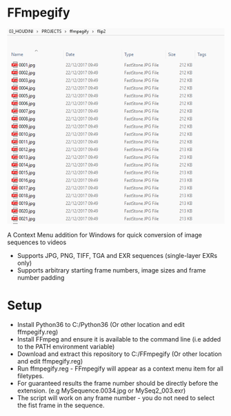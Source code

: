 # FFmpegify

![alt text](https://github.com/Aeoll/FFmpegify/blob/master/example.gif "ffmpegify")

A Context Menu addition for Windows for quick conversion of image sequences to videos
- Supports JPG, PNG, TIFF, TGA and EXR sequences (single-layer EXRs only)
- Supports arbitrary starting frame numbers, image sizes and frame number padding

# Setup
- Install Python36 to C:/Python36 (Or other location and edit ffmpegify.reg)
- Install FFmpeg and ensure it is available to the command line (i.e added to the PATH environment variable)
- Download and extract this repository to C:/FFmpegify (Or other location and edit ffmpegify.reg)
- Run ffmpegify.reg - FFmpegify will appear as a context menu item for all filetypes.
- For guaranteed results the frame number should be directly before the extension. (e.g MySequence.0034.jpg or MySeq2_003.exr)
- The script will work on any frame number - you do not need to select the fist frame in the sequence. 
